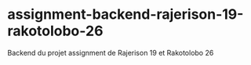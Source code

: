 # assignment-backend-rajerison-19-rakotolobo-26
Backend du projet assignment de Rajerison 19 et Rakotolobo 26
